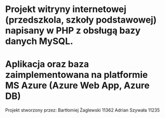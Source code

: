 # Projekt witryny internetowej (przedszkola, szkoły podstawowej) napisany w PHP z obsługą bazy danych MySQL.
# Aplikacja oraz baza zaimplementowana na platformie MS Azure (Azure Web App, Azure DB)

Projekt stworzony przez:
Bartłomiej Żaglewski 11362
Adrian Szywała 11235
